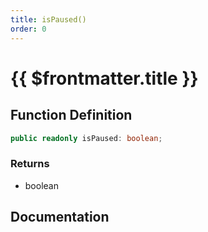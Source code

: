 ```yaml
---
title: isPaused()
order: 0
---
```


# {{ $frontmatter.title }}

## Function Definition

```ts
public readonly isPaused: boolean;
```

### Returns

* boolean

## Documentation

<!--@include: ./parts/isPaused.md-->
